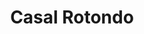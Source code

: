 ---
title: Casal Rotondo

mediaPath: /videos/cr_04_anonrs1869-1080p.mp4
mediaPosition:  [296938.8482914974,4632836.330151673,140.6673264669091]
mediaRotation:  [0.322657681428531,-0.6461971424269202,-0.618761549317856,0.30895860373230244]
mediaScale: 1
cameraFOV: 25

cameraPosition:  [296935.9733578946,4632838.491261037,140.5112396377971]
cameraTarget:  [296949.15013690735,4632828.586176454,141.22663760456035]

animationEntry: 
---